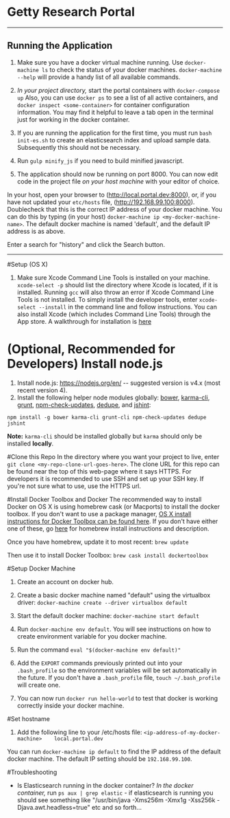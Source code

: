 Getty Research Portal
=====================
*******************************


Running the Application
------------------------


1. Make sure you have a docker virtual machine running. Use `docker-machine ls` to check the status of your docker machines. `docker-machine --help` will provide a handy list of all available commands.

2. *In your project directory,* start the portal containers  with `docker-compose up` Also, you can use `docker ps` to see a list of all active containers, and `docker inspect <some-container>` for container configuration information. You may find it helpful to leave a tab open in the terminal just for working in the docker container.

3.  If you are running the application for the first time, you must run `bash init-es.sh` to create an elasticsearch index and upload sample data. Subsequently this should not be necessary.

4. Run `gulp minify_js` if you need to build minified javascript.

5. The application should now be running on port 8000. You can now edit code in the project file *on your host machine* with your editor of choice.

In your host, open your browser to (http://local.portal.dev:8000), or, if you have not updated your `etc/hosts` file, (http://192.168.99.100:8000). Doublecheck that this is the correct IP address of your docker machine. You can do this by typing (in your host) `docker-machine ip <my-docker-machine-name>`. The default docker machine is named 'default', and the default IP address is as above.


Enter a search for "history" and click the Search button.

*******************************


#Setup (OS X)

1. Make sure Xcode Command Line Tools is installed on your machine. `xcode-select -p` should list the directory where Xcode is located, if it is installed. Running `gcc` will also throw an error if Xcode Command Line Tools is not installed. To simply install the developer tools, enter `xcode-select --install` in the command line and follow instructions. You can also install Xcode (which includes Command Line Tools) through the App store. A walkthrough for installation is
   [here](http://railsapps.github.io/xcode-command-line-tools.html)

# (Optional, Recommended for Developers) Install node.js
1. Install node.js: https://nodejs.org/en/ -- suggested version is v4.x (most recent version 4).
2. Install the following helper node modules globally: [bower](http://bower.io/),  [karma-cli](https://www.npmjs.com/package/karma-cli), [grunt](https://www.npmjs.com/package/grunt]), [npm-check-updates](https://www.npmjs.com/package/npm-check-updates), [dedupe](https://docs.npmjs.com/cli/dedupe), and [jshint](http://jshint.com/install/):
 ````
npm install -g bower karma-cli grunt-cli npm-check-updates dedupe jshint
````

**Note:** `karma-cli` should be installed globally but `karma` should only be installed **locally**.

#Clone this Repo
In the directory where you want your project to live, enter `git clone <my-repo-clone-url-goes-here>`. The clone URL for this repo can be found near the top of this web-page where it says HTTPS. For developers it is recommended to use SSH and set up your SSH key. If you're not sure what to use, use the HTTPS url.

#Install Docker Toolbox and Docker
The recommended way to install Docker on OS X is using homebrew cask (or Macports) to install the docker toolbox. If you don't want to use a package manager, [OS X install instructions for Docker Toolbox can be found here](https://www.docker.com/docker-toolbox).
If you don't have either one of these, go [here](http://http://brew.sh/) for homebrew install instructions and description.

Once you have homebrew, update it to most recent:
        `brew update`

Then use it to install Docker Toolbox:
        `brew cask install dockertoolbox`

#Setup Docker Machine

1. Create an account on docker hub.
2. Create a basic docker machine named "default" using the virtualbox driver:
        `docker-machine create --driver virtualbox default`

3. Start the default docker machine:
        `docker-machine start default`

4. Run `docker-machine env default`. You will see instructions on how to create environment variable for you docker machine.

5. Run the command `eval "$(docker-machine env default)"`

6. Add the `EXPORT` commands previously printed out into your `.bash_profile` so the environment variables will be set automatically in the future. If you don't have a `.bash_profile` file, `touch ~/.bash_profile` will create one.

7. You can now run `docker run hello-world` to test that docker is working correctly inside your docker machine.

#Set hostname
1. Add the following line to your /etc/hosts file:
       `<ip-address-of-my-docker-machine>    local.portal.dev`

You can run `docker-machine ip default` to find the IP address of the default docker machine. The default IP setting should be `192.168.99.100`.

#Troubleshooting

- Is Elasticsearch running in the docker container? *In the docker container,* run `ps aux | grep elastic` - if elasticsearch is running you should see something like "/usr/bin/java -Xms256m -Xmx1g -Xss256k -Djava.awt.headless=true" etc and so forth...
